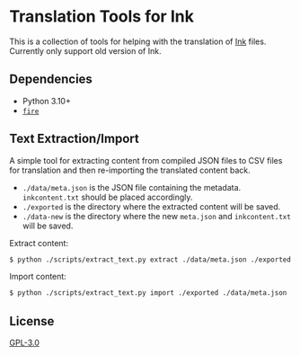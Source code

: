 # Translation Tools for Ink

This is a collection of tools for helping with the translation of
[Ink](https://github.com/inkle/ink) files. Currently only support old version of Ink.

## Dependencies

- Python 3.10+
- [`fire`](https://github.com/google/python-fire)

## Text Extraction/Import

A simple tool for extracting content from compiled JSON files to CSV files for translation
and then re-importing the translated content back.

- `./data/meta.json` is the JSON file containing the metadata. `inkcontent.txt` should be placed accordingly.
- `./exported` is the directory where the extracted content will be saved.
- `./data-new` is the directory where the new `meta.json` and `inkcontent.txt` will be saved.

Extract content:
```bash
$ python ./scripts/extract_text.py extract ./data/meta.json ./exported
```

Import content:
```bash
$ python ./scripts/extract_text.py import ./exported ./data/meta.json ./data-new
```

## License

[GPL-3.0](./LICENSE)
